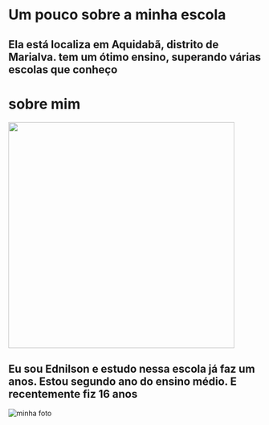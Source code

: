 <!DOCTYPE html>
<html lang="en">
<head>
    <meta charset="UTF-8">
    <meta name="viewport" content="width=device-width, initial-scale=1.0">
    <title>Ednilson</title>
</head>
<body>
   <h1>Um pouco sobre a minha escola</h1> 
<h2>Ela está  localiza em Aquidabã, distrito de Marialva. 
    tem um ótimo ensino, superando várias escolas que conheço
</h2>
<h1>sobre mim</h1>

<img src="/14554760-foto-negativa-do-perfil-do-homem-silhueta-anonima-cabeca-humana-empresario-trabalhador-
apoio-ilustracaoial-vetor.jpg" width="450" height="450">

<h2>Eu sou Ednilson e estudo nessa escola já faz um anos. Estou
    segundo ano do ensino médio. E recentemente fiz 16 anos
</h2>
<img src="https://www.google.com/imgres?q=escola&imgurl=https%3A%2F%2Fimg.freepik.com%2Ffotos-gratis%2Fvista-da-sala-de-aula-da-escola_23-2151031924.jpg&imgrefurl=https%3A%2F%2Fbr.freepik.com%2Ffotos%2Fescola&docid=tpmQPiFouV-_kM&tbnid=HdDSLkyEjxENaM&vet=12ahUKEwjftOSF9N2FAxW6F7kGHUnmAmsQM3oECGIQAA..i&w=417&h=626&hcb=2&ved=2ahUKEwjftOSF9N2FAxW6F7kGHUnmAmsQM3oECGIQAA" alt="minha foto">
</body>
</html>
